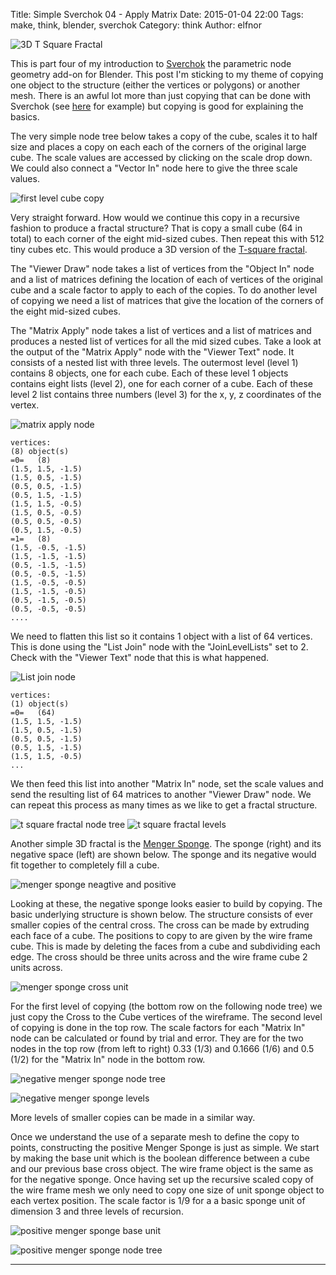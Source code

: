 Title: Simple Sverchok 04 - Apply Matrix
Date: 2015-01-04 22:00
Tags: make, think, blender, sverchok
Category: think
Author: elfnor

![3D T Square Fractal](./images/copy_cubes_wireframe_25a.png)

This is part four of my introduction to [Sverchok](http://nikitron.cc.ua/sverchok_en.html) the parametric node geometry add-on for Blender. This post I'm sticking to my theme of copying one object to the structure (either the vertices or polygons) or another mesh. There is an awful lot more than just copying that can be done with Sverchok (see [here](http://blendersushi.blogspot.co.nz/) for example) but copying is good for explaining the basics.

The very simple node tree below takes a copy of the cube, scales it to half size and places a copy on each each of the corners of the original large cube. The scale values are accessed by clicking on the scale drop down. We could also connect a "Vector In" node here to give the three scale values.

![first level cube copy](./images/copy_cube_post_01.blend.png)

Very straight forward. How would we continue this copy in a recursive fashion to produce a fractal structure? That is copy a small cube (64 in total) to each corner of the eight mid-sized cubes. Then repeat this with 512 tiny cubes etc.  This would produce  a 3D  version of the [T-square fractal](http://en.wikipedia.org/wiki/T-square_%28fractal%29). 

The "Viewer Draw" node takes a list of vertices from the "Object In" node and a list of matrices defining the location of each of vertices of the original cube and a scale factor to apply to each of the copies.  To do another level of copying we need a list of matrices that give the location of the corners of the eight mid-sized cubes. 


The "Matrix Apply" node takes a list of vertices and a list of matrices and produces a nested list of vertices for all the mid sized cubes. Take a look at the output of the "Matrix Apply" node with the "Viewer Text" node. It consists of a nested list with three levels. The outermost level (level 1) contains 8 objects, one for each cube. Each of these level 1 objects contains eight lists (level 2), one for each corner of a cube. Each of these level 2 list contains three numbers (level 3) for the x, y, z coordinates of the vertex. 

![matrix apply node](./images/copy_cube_post_02.blend.png)

```
vertices: 
(8) object(s)
=0=   (8)
(1.5, 1.5, -1.5)
(1.5, 0.5, -1.5)
(0.5, 0.5, -1.5)
(0.5, 1.5, -1.5)
(1.5, 1.5, -0.5)
(1.5, 0.5, -0.5)
(0.5, 0.5, -0.5)
(0.5, 1.5, -0.5)
=1=   (8)
(1.5, -0.5, -1.5)
(1.5, -1.5, -1.5)
(0.5, -1.5, -1.5)
(0.5, -0.5, -1.5)
(1.5, -0.5, -0.5)
(1.5, -1.5, -0.5)
(0.5, -1.5, -0.5)
(0.5, -0.5, -0.5)
....
```
We need to flatten this list so it contains 1 object with a  list of 64 vertices. This is done using the "List Join" node with the "JoinLevelLists" set to 2. Check with the "Viewer Text" node that this is what happened.

![List join node](./images/copy_cube_post_03.blend.png)

```
vertices: 
(1) object(s)
=0=   (64)
(1.5, 1.5, -1.5)
(1.5, 0.5, -1.5)
(0.5, 0.5, -1.5)
(0.5, 1.5, -1.5)
(1.5, 1.5, -0.5)
...
``` 
We then feed this list into another "Matrix In" node, set the scale values and send the resulting list of 64 matrices to another "Viewer Draw" node. We can repeat this process as many times as we like to get a fractal structure.

![t square fractal node tree](./images/copy_cube_post_04.blend.png)
![t square fractal levels](./images/copy_cube_post_05.blend.png)

Another simple 3D fractal is the [Menger Sponge](http://en.wikipedia.org/wiki/Menger_sponge). The sponge (right) and its negative space (left) are shown below. The sponge and its negative would fit together to completely fill a cube. 

![menger sponge neagtive and positive](images/menger_sponge_06.png)

Looking at these, the negative sponge looks easier to build by copying. The basic underlying structure is shown below. The structure consists of ever smaller copies of the central cross. The cross can be made by extruding each face of a cube. The positions to copy to are given by the wire frame cube. This is made by deleting the faces from a cube and subdividing each edge. The cross should be three units across and the wire frame cube 2 units across.

![menger sponge cross unit](images/copy_cube_post_08.blend.png)

For the first level of copying (the bottom row on the following node tree) we just copy the Cross to the Cube vertices of the wireframe. The second level of copying is done in the top row. The scale factors for each "Matrix In" node can be calculated or found by trial and error. They are for the two nodes in the top row (from left to right) 0.33 (1/3) and 0.1666 (1/6) and 0.5 (1/2) for the "Matrix In" node in the bottom row.

![negative menger sponge node tree](images/copy_cube_post_11.blend.png)

![negative menger sponge levels](images/copy_cube_post_09.blend.png)

More levels of smaller copies can be made in a similar way.

Once we understand the use of a separate mesh to define the copy to points, constructing  the positive Menger Sponge is just as simple. We start by making the base unit which is the boolean difference between a cube and our previous base cross object. The wire frame object is the same as for the negative sponge. Once having set up the recursive scaled copy of the wire frame mesh we only need to copy one size of unit sponge object to each vertex position. The scale factor is 1/9  for a a basic sponge unit of dimension 3 and three levels of recursion.

![positive menger sponge base unit](images/copy_cube_post_13.blend.png)

![positive menger sponge node tree](images/copy_cube_post_12.blend.png)

----------------------






